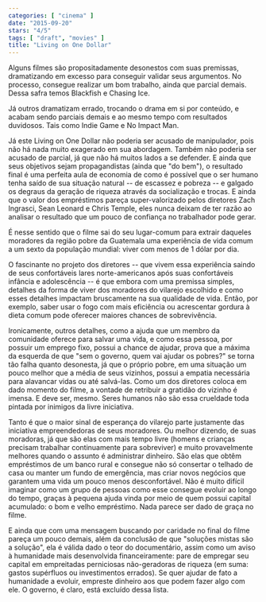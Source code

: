 ```yaml
---
categories: [ "cinema" ]
date: "2015-09-20"
stars: "4/5"
tags: [ "draft", "movies" ]
title: "Living on One Dollar"
---
```

Alguns filmes são propositadamente desonestos com suas premissas, dramatizando em excesso para conseguir validar seus argumentos. No processo, consegue realizar um bom trabalho, ainda que parcial demais. Dessa safra temos Blackfish e Chasing Ice.

Já outros dramatizam errado, trocando o drama em si por conteúdo, e acabam sendo parciais demais e ao mesmo tempo com resultados duvidosos. Tais como Indie Game e No Impact Man.

Já este Living on One Dollar não poderia ser acusado de manipulador, pois não há nada muito exagerado em sua abordagem. Também não poderia ser acusado de parcial, já que não há muitos lados a se defender. E ainda que seus objetivos sejam propagandistas (ainda que "do bem"), o resultado final é uma perfeita aula de economia de como é possível que o ser humano tenha saído de sua situação natural -- de escassez e pobreza -- e galgado os degraus da geração de riqueza através da socialização e trocas. E ainda que o valor dos empréstimos pareça super-valorizado pelos diretores Zach Ingrasci, Sean Leonard e Chris Temple, eles nunca deixam de ter razão ao analisar o resultado que um pouco de confiança no trabalhador pode gerar.

É nesse sentido que o filme sai do seu lugar-comum para extrair daqueles moradores da região pobre da Guatemala uma experiência de vida comum a um sexto da população mundial: viver com menos de 1 dólar por dia.

O fascinante no projeto dos diretores -- que vivem essa experiência saindo de seus confortáveis lares norte-americanos após suas confortáveis infância e adolescência -- é que embora com uma premissa simples, detalhes da forma de viver dos moradores do vilarejo escolhido e como esses detalhes impactam bruscamente na sua qualidade de vida. Então, por exemplo, saber usar o fogo com mais eficiência ou acrescentar gordura à dieta comum pode oferecer maiores chances de sobrevivência.

Ironicamente, outros detalhes, como a ajuda que um membro da comunidade oferece para salvar uma vida, e como essa pessoa, por possuir um emprego fixo, possui a chance de ajudar, prova que a máxima da esquerda de que "sem o governo, quem vai ajudar os pobres?" se torna tão falha quanto desonesta, já que o próprio pobre, em uma situação um pouco melhor que a média de seus vizinhos, possui a empatia necessária para alavancar vidas ou até salvá-las. Como um dos diretores coloca em dado momento do filme, a vontade de retribuir a gratidão do vizinho é imensa. E deve ser, mesmo. Seres humanos não são essa crueldade toda pintada por inimigos da livre iniciativa. 

Tanto é que o maior sinal de esperança do vilarejo parte justamente das iniciativa empreendedoras de seus moradores. Ou melhor dizendo, de suas moradoras, já que são elas com mais tempo livre (homens e crianças precisam trabalhar continuamente para sobreviver) e muito provavelmente melhores quando o assunto é administrar dinheiro. São elas que obtêm empréstimos de um banco rural e consegue não só consertar o telhado de casa ou manter um fundo de emergência, mas criar novos negócios que garantem uma vida um pouco menos desconfortável. Não é muito difícil imaginar como um grupo de pessoas como esse consegue evoluir ao longo do tempo, graças à pequena ajuda vinda por meio de quem possui capital acumulado: o bom e velho empréstimo. Nada parece ser dado de graça no filme.

E ainda que com uma mensagem buscando por caridade no final do filme pareça um pouco demais, além da conclusão de que "soluções mistas são a solução", ela é válida dado o teor do documentário, assim como um aviso à humanidade mais desenvolvida financeiramente: pare de empregar seu capital em empreitadas perniciosas não-geradoras de riqueza (em suma: gastos supérfluos ou investimentos errados). Se quer ajudar de fato a humanidade a evoluir, empreste dinheiro aos que podem fazer algo com ele. O governo, é claro, está excluído dessa lista.
